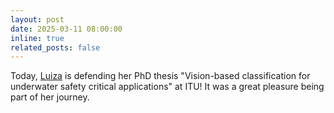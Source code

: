 ```yaml
---
layout: post
date: 2025-03-11 08:00:00
inline: true
related_posts: false
---
```


Today, [Luiza](https://en.itu.dk/Research/PhD-Programme/PhD-Defences/PhD-Defences-2025/March/Luiza-Ribeiro-Marnet) is defending her PhD thesis "Vision-based classification for underwater safety critical applications" at ITU! It was a great pleasure being part of her journey. 